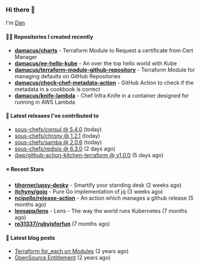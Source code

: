 

### Hi there 👋

I'm [Dan](https://medium.com/@dan.m.webb)

#### 👨‍💻 Repositories I created recently
- **[damacus/charts](https://github.com/damacus/charts)** - Terraform Module to Request a certificate from Cert Manager
- **[damacus/ee-hello-kube](https://github.com/damacus/ee-hello-kube)** - An over the top hello world with Kube
- **[damacus/terraform-module-github-repository](https://github.com/damacus/terraform-module-github-repository)** - Terraform Module for managing defaults on GitHub Repositories
- **[damacus/check-chef-metadata-action](https://github.com/damacus/check-chef-metadata-action)** - GitHub Action to check if the metadata in a cookbook is correct
- **[damacus/knife-lambda](https://github.com/damacus/knife-lambda)** - Chef Infra Knife in a container designed for running in AWS Lambda

#### 🚀 Latest releases I've contributed to


- [sous-chefs/consul @ 5.4.0](https://github.com/sous-chefs/consul/releases/tag/5.4.0) (today)
- [sous-chefs/chrony @ 1.2.1](https://github.com/sous-chefs/chrony/releases/tag/1.2.1) (today)
- [sous-chefs/samba @ 2.0.6](https://github.com/sous-chefs/samba/releases/tag/2.0.6) (today)
- [sous-chefs/redisio @ 6.3.0](https://github.com/sous-chefs/redisio/releases/tag/6.3.0) (2 days ago)
- [dwp/github-action-kitchen-terraform @ v1.0.0](https://github.com/dwp/github-action-kitchen-terraform/releases/tag/v1.0.0) (5 days ago)

#### ⭐ Recent Stars


- **[tjhorner/upsy-desky](https://github.com/tjhorner/upsy-desky)** - Smartify your standing desk (2 weeks ago)
- **[itchyny/gojq](https://github.com/itchyny/gojq)** - Pure Go implementation of jq (3 weeks ago)
- **[ncipollo/release-action](https://github.com/ncipollo/release-action)** - An action which manages a github release (5 months ago)
- **[lensapp/lens](https://github.com/lensapp/lens)** - Lens - The way the world runs Kubernetes (7 months ago)
- **[ro31337/rubyisforfun](https://github.com/ro31337/rubyisforfun)** (7 months ago)

#### 📄 Latest blog posts
- [Terraform for_each on Modules](https://medium.com/@dan.m.webb/terraform-for-each-on-modules-bcf17c97e9ff?source=rss-bbba9c670f6e------2) (2 years ago)
- [OpenSource Entitlement](https://medium.com/@dan.m.webb/opensource-entitlement-f4584a035063?source=rss-bbba9c670f6e------2) (2 years ago)
